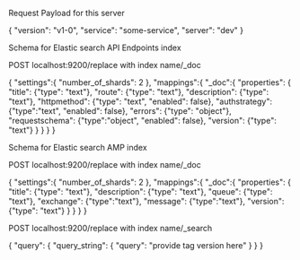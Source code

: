 Request Payload for this server

{
    "version": "v1-0",
    "service": "some-service",
    "server": "dev"
}

Schema for Elastic search API Endpoints index

POST localhost:9200/replace with index name/_doc

{
    "settings":{
        "number_of_shards": 2
    },
    "mappings":{
        "_doc":{
       "properties": {
           "title": {"type": "text"},
           "route": {"type": "text"},
           "description": {"type": "text"},
           "httpmethod": {"type": "text", "enabled": false},
           "authstrategy": {"type":"text", "enabled": false},
           "errors": {"type": "object"},
           "requestschema": {"type":"object", "enabled": false},
           "version": {"type": "text"}
       }
    }
}
}

Schema for Elastic search AMP index

POST localhost:9200/replace with index name/_doc

{
    "settings":{
        "number_of_shards": 2
    },
    "mappings":{
        "_doc":{
       "properties": {
           "title": {"type": "text"},
           "description": {"type": "text"},
           "queue": {"type": "text"},
           "exchange": {"type":"text"},
           "message": {"type":"text"},
           "version": {"type": "text"}
       }
    }
}
}

POST localhost:9200/replace with index name/_search

{
  "query": {
    "query_string": {
      "query": "provide tag version here"
    }
  }
}
